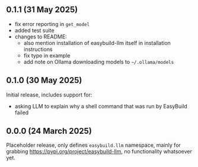 ## 0.1.1 (31 May 2025)

- fix error reporting in `get_model`
- added test suite
- changes to README:
  - also mention installation of easybuild-llm itself in installation instructions
  - fix typo in example
  - add note on Ollama downloading models to `~/.ollama/models`

## 0.1.0 (30 May 2025)

Initial release, includes support for:
- asking LLM to explain why a shell command that was run by EasyBuild failed

## 0.0.0 (24 March 2025)

Placeholder release, only defines `easybuild.llm` namespace,
mainly for grabbing https://pypi.org/project/easybuild-llm, no functionality whatsoever yet.
